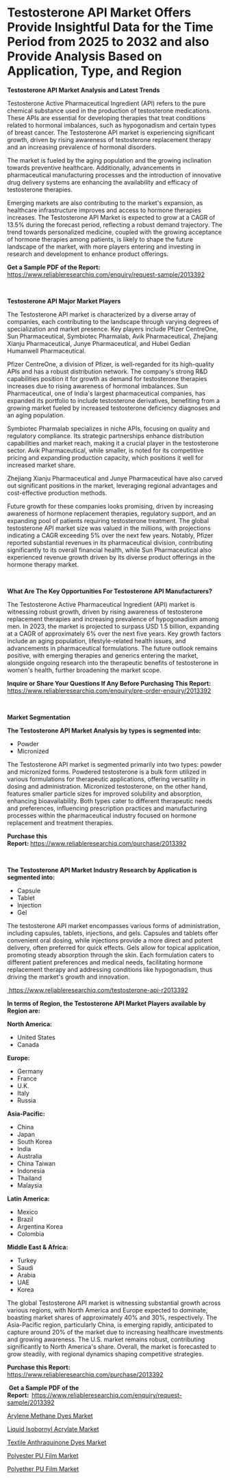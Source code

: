 <p><h1>Testosterone API Market Offers Provide Insightful Data for the Time Period from 2025 to 2032 and also Provide Analysis Based on Application, Type, and Region</h1></p><p><strong>Testosterone API Market Analysis and Latest Trends</strong></p>
<p><p>Testosterone Active Pharmaceutical Ingredient (API) refers to the pure chemical substance used in the production of testosterone medications. These APIs are essential for developing therapies that treat conditions related to hormonal imbalances, such as hypogonadism and certain types of breast cancer. The Testosterone API market is experiencing significant growth, driven by rising awareness of testosterone replacement therapy and an increasing prevalence of hormonal disorders. </p><p>The market is fueled by the aging population and the growing inclination towards preventive healthcare. Additionally, advancements in pharmaceutical manufacturing processes and the introduction of innovative drug delivery systems are enhancing the availability and efficacy of testosterone therapies. </p><p>Emerging markets are also contributing to the market's expansion, as healthcare infrastructure improves and access to hormone therapies increases. The Testosterone API Market is expected to grow at a CAGR of 13.5% during the forecast period, reflecting a robust demand trajectory. The trend towards personalized medicine, coupled with the growing acceptance of hormone therapies among patients, is likely to shape the future landscape of the market, with more players entering and investing in research and development to enhance product offerings.</p></p>
<p><strong>Get a Sample PDF of the Report:&nbsp;</strong> <a href="https://www.reliableresearchiq.com/enquiry/request-sample/2013392?utm_campaign=123&utm_medium=2&utm_source=Github&utm_content=ia&utm_term=04042025&utm_id=testosterone-api">https://www.reliableresearchiq.com/enquiry/request-sample/2013392</a></p>
<p>&nbsp;</p>
<p><strong>Testosterone API Major Market Players</strong></p>
<p><p>The Testosterone API market is characterized by a diverse array of companies, each contributing to the landscape through varying degrees of specialization and market presence. Key players include Pfizer CentreOne, Sun Pharmaceutical, Symbiotec Pharmalab, Avik Pharmaceutical, Zhejiang Xianju Pharmaceutical, Junye Pharmaceutical, and Hubei Gedian Humanwell Pharmaceutical. </p><p>Pfizer CentreOne, a division of Pfizer, is well-regarded for its high-quality APIs and has a robust distribution network. The company's strong R&D capabilities position it for growth as demand for testosterone therapies increases due to rising awareness of hormonal imbalances. Sun Pharmaceutical, one of India's largest pharmaceutical companies, has expanded its portfolio to include testosterone derivatives, benefiting from a growing market fueled by increased testosterone deficiency diagnoses and an aging population.</p><p>Symbiotec Pharmalab specializes in niche APIs, focusing on quality and regulatory compliance. Its strategic partnerships enhance distribution capabilities and market reach, making it a crucial player in the testosterone sector. Avik Pharmaceutical, while smaller, is noted for its competitive pricing and expanding production capacity, which positions it well for increased market share.</p><p>Zhejiang Xianju Pharmaceutical and Junye Pharmaceutical have also carved out significant positions in the market, leveraging regional advantages and cost-effective production methods. </p><p>Future growth for these companies looks promising, driven by increasing awareness of hormone replacement therapies, regulatory support, and an expanding pool of patients requiring testosterone treatment. The global testosterone API market size was valued in the millions, with projections indicating a CAGR exceeding 5% over the next few years. Notably, Pfizer reported substantial revenues in its pharmaceutical division, contributing significantly to its overall financial health, while Sun Pharmaceutical also experienced revenue growth driven by its diverse product offerings in the hormone therapy market.</p></p>
<p>&nbsp;</p>
<p><strong>What Are The Key Opportunities For Testosterone API Manufacturers?</strong></p>
<p><p>The Testosterone Active Pharmaceutical Ingredient (API) market is witnessing robust growth, driven by rising awareness of testosterone replacement therapies and increasing prevalence of hypogonadism among men. In 2023, the market is projected to surpass USD 1.5 billion, expanding at a CAGR of approximately 6% over the next five years. Key growth factors include an aging population, lifestyle-related health issues, and advancements in pharmaceutical formulations. The future outlook remains positive, with emerging therapies and generics entering the market, alongside ongoing research into the therapeutic benefits of testosterone in women's health, further broadening the market scope.</p></p>
<p><strong>Inquire or Share Your Questions If Any Before Purchasing This Report:</strong> <a href="https://www.reliableresearchiq.com/enquiry/pre-order-enquiry/2013392?utm_campaign=123&utm_medium=2&utm_source=Github&utm_content=ia&utm_term=04042025&utm_id=testosterone-api">https://www.reliableresearchiq.com/enquiry/pre-order-enquiry/2013392</a></p>
<p>&nbsp;</p>
<p><strong>Market Segmentation</strong></p>
<p><strong>The Testosterone API Market Analysis by types is segmented into:</strong></p>
<p><ul><li>Powder</li><li>Micronized</li></ul></p>
<p><p>The Testosterone API market is segmented primarily into two types: powder and micronized forms. Powdered testosterone is a bulk form utilized in various formulations for therapeutic applications, offering versatility in dosing and administration. Micronized testosterone, on the other hand, features smaller particle sizes for improved solubility and absorption, enhancing bioavailability. Both types cater to different therapeutic needs and preferences, influencing prescription practices and manufacturing processes within the pharmaceutical industry focused on hormone replacement and treatment therapies.</p></p>
<p><strong>Purchase this Report:&nbsp;</strong><a href="https://www.reliableresearchiq.com/purchase/2013392?utm_campaign=123&utm_medium=2&utm_source=Github&utm_content=ia&utm_term=04042025&utm_id=testosterone-api">https://www.reliableresearchiq.com/purchase/2013392</a></p>
<p>&nbsp;</p>
<p><strong>The Testosterone API Market Industry Research by Application is segmented into:</strong></p>
<p><ul><li>Capsule</li><li>Tablet</li><li>Injection</li><li>Gel</li></ul></p>
<p><p>The testosterone API market encompasses various forms of administration, including capsules, tablets, injections, and gels. Capsules and tablets offer convenient oral dosing, while injections provide a more direct and potent delivery, often preferred for quick effects. Gels allow for topical application, promoting steady absorption through the skin. Each formulation caters to different patient preferences and medical needs, facilitating hormone replacement therapy and addressing conditions like hypogonadism, thus driving the market's growth and innovation.</p></p>
<p><a href="https://www.reliableresearchiq.com/testosterone-api-r2013392?utm_campaign=123&utm_medium=2&utm_source=Github&utm_content=ia&utm_term=04042025&utm_id=testosterone-api">&nbsp;https://www.reliableresearchiq.com/testosterone-api-r2013392</a></p>
<p><strong>In terms of Region, the Testosterone API Market Players available by Region are:</strong></p>
<p>
    <p> <strong> North America: </strong>
        <ul>
            <li>United States</li>
            <li>Canada</li>
        </ul>
        </p> 
    <p> <strong> Europe: </strong>
        <ul>
            <li>Germany</li>
            <li>France</li>
            <li>U.K.</li>
            <li>Italy</li>
            <li>Russia</li>
        </ul>
        </p> 
    <p> <strong> Asia-Pacific: </strong>
        <ul>
            <li>China</li>
            <li>Japan</li>
            <li>South Korea</li>
            <li>India</li>
            <li>Australia</li>
            <li>China Taiwan</li>
            <li>Indonesia</li>
            <li>Thailand</li>
            <li>Malaysia</li>
        </ul>
        </p> 
    <p> <strong> Latin America: </strong>
        <ul>
            <li>Mexico</li>
            <li>Brazil</li>
            <li>Argentina Korea</li>
            <li>Colombia</li>
        </ul>
        </p> 
    <p> <strong> Middle East & Africa: </strong>
        <ul>
            <li>Turkey</li>
            <li>Saudi</li>
            <li>Arabia</li>
            <li>UAE</li>
            <li>Korea</li>
        </ul>
    </p>
    </p>
<p><p>The global Testosterone API market is witnessing substantial growth across various regions, with North America and Europe expected to dominate, boasting market shares of approximately 40% and 30%, respectively. The Asia-Pacific region, particularly China, is emerging rapidly, anticipated to capture around 20% of the market due to increasing healthcare investments and growing awareness. The U.S. market remains robust, contributing significantly to North America's share. Overall, the market is forecasted to grow steadily, with regional dynamics shaping competitive strategies.</p></p>
<p><strong>Purchase this Report: </strong><a href="https://www.reliableresearchiq.com/purchase/2013392?utm_campaign=123&utm_medium=2&utm_source=Github&utm_content=ia&utm_term=04042025&utm_id=testosterone-api">https://www.reliableresearchiq.com/purchase/2013392</a></p>
<p>&nbsp;<strong>Get a Sample PDF of the Report:&nbsp;&nbsp;</strong><a href="https://www.reliableresearchiq.com/enquiry/request-sample/2013392?utm_campaign=123&utm_medium=2&utm_source=Github&utm_content=ia&utm_term=04042025&utm_id=testosterone-api">https://www.reliableresearchiq.com/enquiry/request-sample/2013392</a></p>
<p><strong></strong></p>
<p><p><a href="https://github.com/ienamoun/Market-Research-Report-List-1/blob/main/arylene-methane-dyes-market.md?utm_campaign=123&utm_medium=2&utm_source=Github&utm_content=ia&utm_term=04042025&utm_id=testosterone-api">Arylene Methane Dyes Market</a></p><p><a href="https://github.com/jolashta/Market-Research-Report-List-1/blob/main/liquid-isobornyl-acrylate-market.md?utm_campaign=123&utm_medium=2&utm_source=Github&utm_content=ia&utm_term=04042025&utm_id=testosterone-api">Liquid Isobornyl Acrylate Market</a></p><p><a href="https://github.com/elhibacajka/Market-Research-Report-List-1/blob/main/textile-anthraquinone-dyes-market.md?utm_campaign=123&utm_medium=2&utm_source=Github&utm_content=ia&utm_term=04042025&utm_id=testosterone-api">Textile Anthraquinone Dyes Market</a></p><p><a href="https://github.com/duskodazzi34/Market-Research-Report-List-1/blob/main/polyester-pu-film-market.md?utm_campaign=123&utm_medium=2&utm_source=Github&utm_content=ia&utm_term=04042025&utm_id=testosterone-api">Polyester PU Film Market</a></p><p><a href="https://github.com/drevertevell/Market-Research-Report-List-1/blob/main/polyether-pu-film-market.md?utm_campaign=123&utm_medium=2&utm_source=Github&utm_content=ia&utm_term=04042025&utm_id=testosterone-api">Polyether PU Film Market</a></p></p>